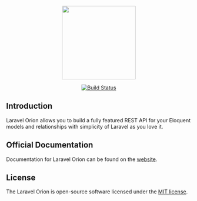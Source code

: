 <p align="center">
    <img src="https://res.cloudinary.com/dudxt4lp6/image/upload/v1572018972/logo_kqef3x.svg" width="200">
</p>

<p align="center">
<a href="https://travis-ci.org/laravel-orion/laravel-orion"><img src="https://travis-ci.org/laravel-orion/laravel-orion.svg" alt="Build Status"></a>
</p>

## Introduction

Laravel Orion allows you to build a fully featured REST API for your Eloquent models and relationships with simplicity of Laravel as you love it.

## Official Documentation

Documentation for Laravel Orion can be found on the [website](https://laravel-orion.github.io/docs/).

## License

The Laravel Orion is open-source software licensed under the [MIT license](https://opensource.org/licenses/MIT).
